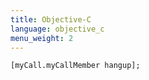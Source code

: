 ```yaml
---
title: Objective-C
language: objective_c
menu_weight: 2
---
```


```objective_c
[myCall.myCallMember hangup];
```
